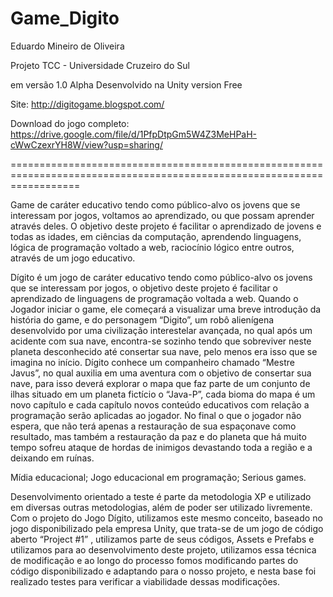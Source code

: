 Game_Digito
========================================================================================================================

Eduardo Mineiro de Oliveira

Projeto TCC - Universidade Cruzeiro do Sul

em versão 1.0 Alpha 
Desenvolvido na Unity version Free

Site: http://digitogame.blogspot.com/



Download do jogo completo: https://drive.google.com/file/d/1PfpDtpGm5W4Z3MeHPaH-cWwCzexrYH8W/view?usp=sharing/


========================================================================================================================

Game de caráter educativo tendo como público-alvo os jovens que se interessam por jogos, voltamos ao aprendizado, ou que possam aprender através deles. O objetivo deste projeto é facilitar o aprendizado de jovens e todas as idades, em ciências da computação, aprendendo linguagens, lógica de programação voltado a web, raciocínio lógico entre outros, através de um jogo educativo.

Dígito é um jogo de caráter educativo tendo como público-alvo os jovens que se interessam por jogos, o objetivo deste projeto é facilitar o aprendizado de linguagens de programação voltada a web. Quando o Jogador iniciar o game, ele começará a visualizar uma breve introdução da história do game, e do personagem “Digito”, um robô alienígena desenvolvido por uma civilização interestelar avançada, no qual após um acidente com sua nave, encontra-se sozinho tendo que sobreviver neste planeta desconhecido até consertar sua nave, pelo menos era isso que se imagina no início. Dígito conhece um companheiro chamado “Mestre Javus”, no qual auxilia em uma aventura com o objetivo de consertar sua nave, para isso deverá explorar o mapa que faz parte de um conjunto de ilhas situado em um planeta fictício o “Java-P”, cada bioma do mapa é um novo capítulo e cada capítulo novos conteúdo educativos com relação a programação serão aplicadas ao jogador. No final o que o jogador não espera, que não terá apenas a restauração de sua espaçonave como resultado, mas também a restauração da paz e do planeta que há muito tempo sofreu ataque de hordas de inimigos devastando toda a região e a deixando em ruínas. 

Mídia educacional; Jogo educacional em programação; Serious games.

Desenvolvimento orientado a teste é parte da metodologia XP e utilizado em diversas outras metodologias, além de poder ser utilizado livremente. Com o projeto do Jogo Dígito, utilizamos este mesmo conceito, baseado no jogo disponibilizado pela empresa Unity, que trata-se de um jogo de código aberto “Project #1” , utilizamos parte de seus códigos, Assets e Prefabs e utilizamos para ao desenvolvimento deste projeto, utilizamos essa técnica de modificação e ao longo do processo fomos modificando partes do código disponibilizado e adaptando para o nosso projeto, e nesta base foi realizado testes para verificar a viabilidade dessas modificações. 

